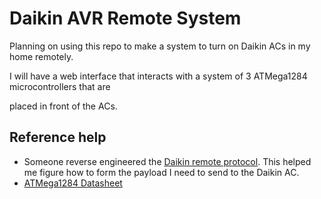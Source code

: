 # Daikin AVR Remote System

Planning on using this repo to make a system to turn on Daikin ACs in my home remotely.

I will have a web interface that interacts with a system of 3 ATMega1284 microcontrollers that are

placed in front of the ACs.

## Reference help

- Someone reverse engineered the [Daikin remote protocol](https://github.com/blafois/Daikin-IR-Reverse). 
This helped me figure how to form the payload I need to send to the Daikin AC.
- [ATMega1284 Datasheet](http://ww1.microchip.com/downloads/en/devicedoc/atmel-42718-atmega1284_datasheet.pdf)
